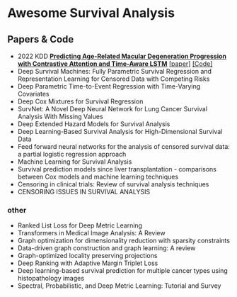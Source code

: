 # Awesome Survival Analysis


## Papers & Code

* 2022 KDD  [**Predicting Age-Related Macular Degeneration Progression with Contrastive Attention and Time-Aware LSTM**](notes/2022_age_related_macular/2022_age_related_macular.md)  [[paper]](https://web.cse.ohio-state.edu/~zhang.10631/files/KDD2022_AMD.pdf) [[Code]](https://github.com/yinchangchang/CAT-LSTM)
* Deep Survival Machines: Fully Parametric Survival Regression and Representation Learning for Censored Data with Competing Risks
* Deep Parametric Time-to-Event Regression with Time-Varying Covariates
* Deep Cox Mixtures for Survival Regression
* SurvNet: A Novel Deep Neural Network for Lung Cancer Survival Analysis With Missing Values
* Deep Extended Hazard Models for Survival Analysis
* Deep Learning-Based Survival Analysis for High-Dimensional Survival Data
* Feed forward neural networks for the analysis of censored survival data: a partial logistic regression approach
* Machine Learning for Survival Analysis
* Survival prediction models since liver transplantation - comparisons between Cox models and machine learning techniques
* Censoring in clinical trials: Review of survival analysis techniques
* CENSORING ISSUES IN SURVIVAL ANALYSIS


### other
* Ranked List Loss for Deep Metric Learning
* Transformers in Medical Image Analysis: A Review
* Graph optimization for dimensionality reduction with sparsity constraints
* Data-driven graph construction and graph learning: A review
* Graph-optimized locality preserving projections
* Deep Ranking with Adaptive Margin Triplet Loss
* Deep learning-based survival prediction for multiple cancer types using histopathology images
* Spectral, Probabilistic, and Deep Metric Learning: Tutorial and Survey